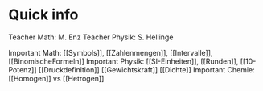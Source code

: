 # Quick info
Teacher Math: M. Enz
Teacher Physik: S. Hellinge

Important Math: [[Symbols]], [[Zahlenmengen]], [[Intervalle]], [[BinomischeFormeln]]
Important Physik: [[SI-Einheiten]], [[Runden]], [[10-Potenz]] [[Druckdefinition]] [[Gewichtskraft]] [[Dichte]]
Important Chemie: [[Homogen]] vs [[Hetrogen]]